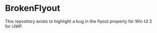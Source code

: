 # BrokenFlyout
This repository exists to highlight a bug in the flyout property for Win UI 2 for UWP.
